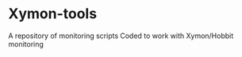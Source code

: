 Xymon-tools
===========

A repository of monitoring scripts Coded to work with Xymon/Hobbit monitoring
